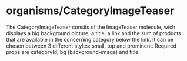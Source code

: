 <!-- firescout-component -->

# organisms/CategoryImageTeaser

The CategoryImageTeaser consits of the ImageTeaser molecule, wich displays a big background picture, a title, a link and the sum of products that are available in the concerning category below the link. It can be chosen between 3 different styles: small, top and prominent. Required props are categoryId, bg (background-image) and title.
